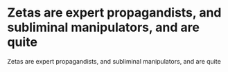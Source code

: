 # Zetas are expert propagandists, and subliminal manipulators, and are quite

Zetas are expert propagandists, and subliminal manipulators, and are quite